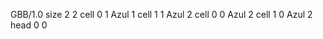 <gs-board> GBB/1.0
size 2 2
cell 0 1 Azul 1 
cell 1 1 Azul 2 
cell 0 0 Azul 2 
cell 1 0 Azul 2 
head 0 0
 </gs-board>